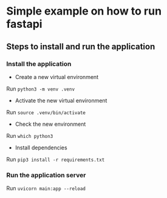 # Simple example on how to run fastapi

## Steps to install and run the application

### Install the application

- Create a new virtual environment

Run ```python3 -m venv .venv```

- Activate the new virtual environment

Run ```source .venv/bin/activate```

- Check the new environment

Run ```which python3```

- Install dependencies

Run ```pip3 install -r requirements.txt```

### Run the application server

Run ```uvicorn main:app --reload```

